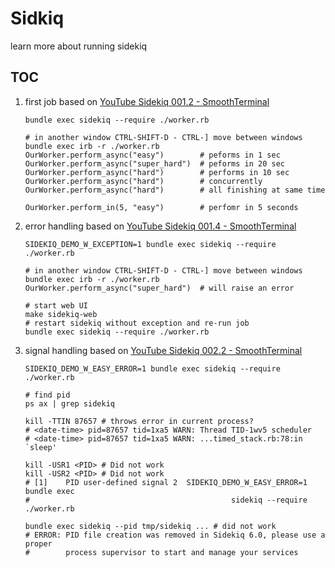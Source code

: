 # Sidkiq

learn more about running sidekiq

## TOC

1. first job based on [YouTube Sidekiq 001.2 - SmoothTerminal](https://www.youtube.com/watch?v=bfPb1zD91Rg&list=PLjeHh2LSCFrWGT5uVjUuFKAcrcj5kSai1)
   ```
   bundle exec sidekiq --require ./worker.rb

   # in another window CTRL-SHIFT-D - CTRL-] move between windows
   bundle exec irb -r ./worker.rb
   OurWorker.perform_async("easy")        # peforms in 1 sec
   OurWorker.perform_async("super_hard")  # peforms in 20 sec
   OurWorker.perform_async("hard")        # performs in 10 sec
   OurWorker.perform_async("hard")        # concurrently
   OurWorker.perform_async("hard")        # all finishing at same time

   OurWorker.perform_in(5, "easy")        # perfomr in 5 seconds
   ```
1. error handling based on [YouTube Sidekiq 001.4 - SmoothTerminal](https://www.youtube.com/watch?v=dGpbYqP5lr8&list=PLjeHh2LSCFrWGT5uVjUuFKAcrcj5kSai1&index=2)
   ```
   SIDEKIQ_DEMO_W_EXCEPTION=1 bundle exec sidekiq --require ./worker.rb

   # in another window CTRL-SHIFT-D - CTRL-] move between windows
   bundle exec irb -r ./worker.rb
   OurWorker.perform_async("super_hard")  # will raise an error

   # start web UI
   make sidekiq-web
   # restart sidekiq without exception and re-run job
   bundle exec sidekiq --require ./worker.rb
   ```
1. signal handling based on [YouTube Sidekiq 002.2 - SmoothTerminal](https://www.youtube.com/watch?v=0Q6CbF-ZmB8&list=PLjeHh2LSCFrWGT5uVjUuFKAcrcj5kSai1&index=3)
   ```
   SIDEKIQ_DEMO_W_EASY_ERROR=1 bundle exec sidekiq --require ./worker.rb

   # find pid
   ps ax | grep sidekiq

   kill -TTIN 87657 # throws error in current process?
   # <date-time> pid=87657 tid=1xa5 WARN: Thread TID-1wv5 scheduler
   # <date-time> pid=87657 tid=1xa5 WARN: ...timed_stack.rb:78:in `sleep'

   kill -USR1 <PID> # Did not work
   kill -USR2 <PID> # Did not work
   # [1]    PID user-defined signal 2  SIDEKIQ_DEMO_W_EASY_ERROR=1 bundle exec
   #                                             sidekiq --require ./worker.rb

   bundle exec sidekiq --pid tmp/sidekiq ... # did not work
   # ERROR: PID file creation was removed in Sidekiq 6.0, please use a proper
   #        process supervisor to start and manage your services
   ```

